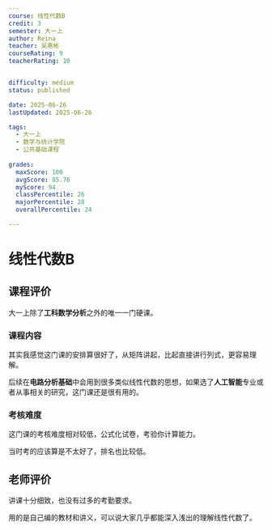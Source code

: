 ```yaml
---
course: 线性代数B
credit: 3
semester: 大一上
author: Reina
teacher: 吴惠彬
courseRating: 9
teacherRating: 10


difficulty: medium
status: published

date: 2025-06-26
lastUpdated: 2025-06-26

tags: 
  - 大一上
  - 数学与统计学院
  - 公共基础课程
  
grades:
  maxScore: 100
  avgScore: 85.76
  myScore: 94
  classPercentile: 26
  majorPercentile: 28
  overallPercentile: 24

---
```



# 线性代数B

## 课程评价

大一上除了**工科数学分析**之外的唯一一门硬课。

### 课程内容

其实我感觉这门课的安排算很好了，从矩阵讲起，比起直接讲行列式，更容易理解。

后续在**电路分析基础**中会用到很多类似线性代数的思想，如果选了**人工智能**专业或者从事相关的研究，这门课还是很有用的。

### 考核难度

这门课的考核难度相对较低，公式化试卷，考验你计算能力。

当时考的应该算是不太好了，排名也比较低。

## 老师评价

讲课十分细致，也没有过多的考勤要求。

用的是自己编的教材和讲义，可以说大家几乎都能深入浅出的理解线性代数了。

